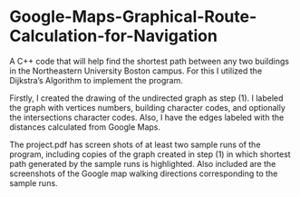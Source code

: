 # Google-Maps-Graphical-Route-Calculation-for-Navigation

 A C++ code that will help find the shortest path between any two buildings in the Northeastern University Boston campus. For this I utilized the Dijkstra’s Algorithm to implement the
 program. 

 Firstly, I created the drawing of the undirected graph as step (1). I labeled the graph with vertices numbers, building character codes, and optionally the intersections
 character codes. Also, I have the edges labeled with the distances calculated from Google Maps.

 The project.pdf has screen shots of at least two sample runs of the program, including copies of the graph created in step (1) in which shortest path generated by the sample runs is 
 highlighted. Also included are the screenshots of the Google map walking directions corresponding to the sample runs.
